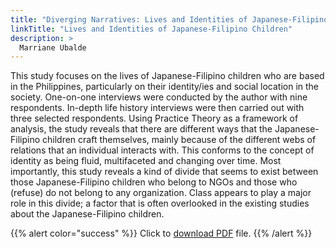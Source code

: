 ```yaml
---
title: "Diverging Narratives: Lives and Identities of Japanese-Filipino Children in the Philippines"
linkTitle: "Lives and Identities of Japanese-Filipino Children"
description: >
  Marriane Ubalde
---
```

This study focuses on the lives of Japanese-Filipino children who are based in the Philippines, particularly on their identity/ies and social location in the society. One-on-one interviews were conducted by the author with nine respondents. In-depth life history interviews were then carried out with three selected respondents. Using Practice Theory as a framework of analysis, the study reveals that there are different ways that the Japanese-Filipino children craft themselves, mainly because of the different webs of relations that an individual interacts with. This conforms to the concept of identity as being fluid, multifaceted and changing over time. Most importantly, this study reveals a kind of divide that seems to exist between those Japanese-Filipino children who belong to NGOs and those who (refuse) do not belong to any organization. Class appears to play a major role in this divide; a factor that is often overlooked in the existing studies about the Japanese-Filipino children.

{{% alert color="success" %}}
Click to [download PDF](https://timog.org/static/pdf/lives-and-identities-of-japanese-filipino-children-in-philippines.pdf) file.
{{% /alert %}}

